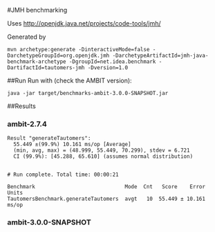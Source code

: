 #JMH benchmarking 

Uses http://openjdk.java.net/projects/code-tools/jmh/

Generated by 
````
mvn archetype:generate -DinteractiveMode=false -DarchetypeGroupId=org.openjdk.jmh -DarchetypeArtifactId=jmh-java-benchmark-archetype -DgroupId=net.idea.benchmark -DartifactId=tautomers-jmh -Dversion=1.0
````

##Run
Run with (check the AMBIT version):
````
java -jar target/benchmarks-ambit-3.0.0-SNAPSHOT.jar
````

##Results

### ambit-2.7.4

````
Result "generateTautomers":
  55.449 ±(99.9%) 10.161 ms/op [Average]
  (min, avg, max) = (48.999, 55.449, 70.299), stdev = 6.721
  CI (99.9%): [45.288, 65.610] (assumes normal distribution)


# Run complete. Total time: 00:00:21

Benchmark                             Mode  Cnt   Score    Error  Units
TautomersBenchmark.generateTautomers  avgt   10  55.449 ± 10.161  ms/op

````

### ambit-3.0.0-SNAPSHOT
````
````

